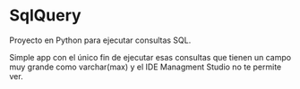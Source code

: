 # SqlQuery
Proyecto en Python para ejecutar consultas SQL.

Simple app con el único fin de ejecutar esas consultas que tienen un campo muy grande como varchar(max) y el IDE Managment Studio no te permite ver.
